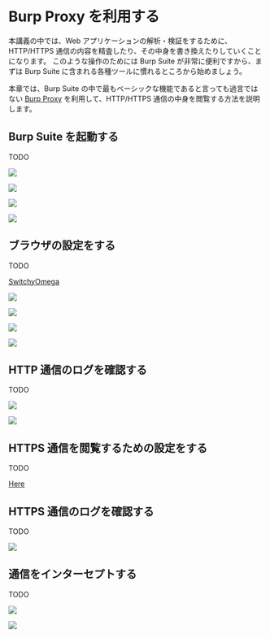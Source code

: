 # Burp Proxy を利用する

本講義の中では、Web アプリケーションの解析・検証をするために、HTTP/HTTPS 通信の内容を精査したり、その中身を書き換えたりしていくことになります。
このような操作のためには Burp Suite が非常に便利ですから、まずは Burp Suite に含まれる各種ツールに慣れるところから始めましょう。

本章では、Burp Suite の中で最もベーシックな機能であると言っても過言ではない [Burp Proxy](https://portswigger.net/burp/documentation/desktop/tools/proxy) を利用して、HTTP/HTTPS 通信の中身を閲覧する方法を説明します。

## Burp Suite を起動する

TODO

![](./images/03/init-project.png)

![](./images/03/init-config.png)

![](./images/03/dashboard.png)

![](./images/03/burp-turn-off-intercept.png)

## ブラウザの設定をする

TODO

[SwitchyOmega](https://chrome.google.com/webstore/detail/proxy-switchyomega/padekgcemlokbadohgkifijomclgjgif)

![](./images/03/switchyomega-install.png)

![](./images/03/switchyomega-installed.png)

![](./images/03/switchyomega-configure-profile.png)

![](./images/03/switchyomega-use-profile.png)

## HTTP 通信のログを確認する

TODO

![](./images/03/examplecom.png)

![](./images/03/burp-proxy-history.png)

## HTTPS 通信を閲覧するための設定をする

TODO

[Here](https://portswigger.net/burp/documentation/desktop/getting-started/proxy-setup/certificate)

## HTTPS 通信のログを確認する

TODO

![](./images/03/burp-proxy-history-https.png)

## 通信をインターセプトする

TODO

![](./images/03/burp-turn-on-intercept.png)

![](./images/03/intercepted-request.png)